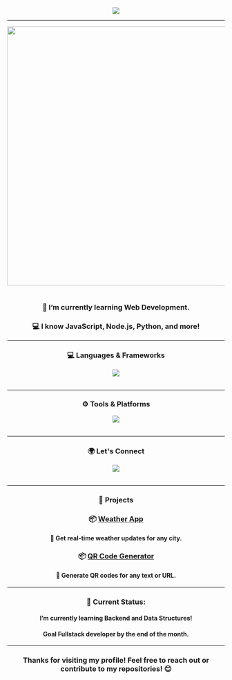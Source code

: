 <div align="center">
<img src="https://readme-typing-svg.herokuapp.com/?font=Righteous&size=35&center=true&vCenter=true&width=500&height=70&duration=4000&lines=Hi+There!+👋;+I'm+Kaustubh+Hiwanj!;" />
</div>

<hr>


<div align="center">
  <img src="https://user-images.githubusercontent.com/74038190/225813708-98b745f2-7d22-48cf-9150-083f1b00d6c9.gif" width="600"/>
</div>



<br>
<div align="center">
 <h3>🌱 I’m currently learning Web Development.</h3>

 <h3>💻 I know JavaScript, Node.js, Python, and more!</h3>

  </div>
<hr>


<h3 align="center"> 💻 Languages & Frameworks</h3>
<div align="center">
    <img src="https://skillicons.dev/icons?i=html,css,javascript,vscode,python,react,tailwind" /><br>
</div>
<br>
<hr>


<h3 align="center"> ⚙️ Tools & Platforms</h3>
<div align="center">
    <img src="https://skillicons.dev/icons?i=git,github,vscode">
</div>

<br>
<hr>
<h3 align="center">🌍 Let's Connect</h3>


<div align="center">
<img src="https://skillicons.dev/icons?i=linkedin"/>
</div>

<br>
<div align="center">
<hr>


<h3> 🚀 Projects</h3>



### 📦 [Weather App](https://weather-beta-umber-13.vercel.app/)
<h4>🔹 Get real-time weather updates for any city.</h4>

### 📦 [QR Code Generator](https://qr-code-generator-jade-psi.vercel.app/)
<h4>🔹 Generate QR codes for any text or URL.</h4>


<hr>
<div align="center">
<h3> 📅 Current Status:</h3>
<h4>I’m currently learning Backend and Data Structures!</h4>
<h4>Goal Fullstack developer by the end of the month.</h4>
</div>


<hr>
<h3 align="center">Thanks for visiting my profile! Feel free to reach out or contribute to my repositories! 😊</h3>
